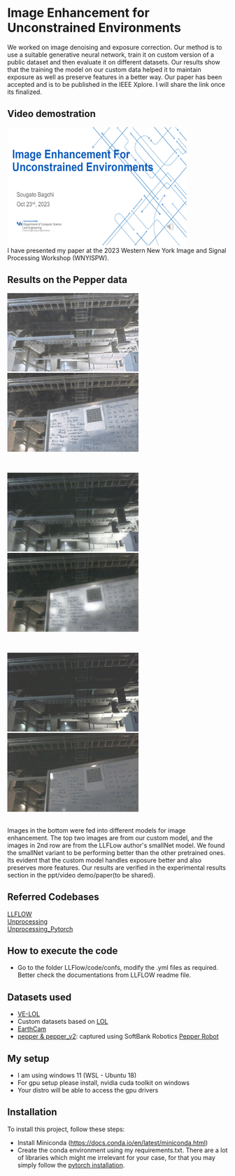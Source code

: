 #  Image Enhancement for Unconstrained Environments 
We worked on image denoising and exposure correction. Our method is to use a suitable generative neural network, train it on custom version of a public dataset and then evaluate it on different datasets. Our results show that the training the model on our custom data helped it to maintain exposure as well as preserve features in a better way. Our paper has been accepted and is to be published in the IEEE Xplore. I will share the link once its finalized. 

## Video demostration
<a href="https://youtu.be/SIXKh6Qd0nI">
   <img src="https://github.com/sougato97/image_enhancement/blob/master/readme_files/ppt_thumbnail.png" width="410" height="270" />
</a>
<br>
I have presented my paper at the 2023 Western New York Image and Signal Processing Workshop (WNYISPW). 
<br>

## Results on the Pepper data
<p float="left">
  <img src="https://github.com/sougato97/image_enhancement/blob/master/readme_files/custom_v3_img1.png" width="300" />
  <img src="https://github.com/sougato97/image_enhancement/blob/master/readme_files/custom_v3_img2.png" width="300" /> 
</p>
<br>
<p float="left">
  <img src="https://github.com/sougato97/image_enhancement/blob/master/readme_files/1_smallNet.jpg" width="300" />
  <img src="https://github.com/sougato97/image_enhancement/blob/master/readme_files/2_smallNet.jpg" width="300" /> 
</p>
<br>
<p float="left">
  <img src="https://github.com/sougato97/image_enhancement/blob/master/datasets/pepper/low/1.png" width="300" />
  <img src="https://github.com/sougato97/image_enhancement/blob/master/datasets/pepper/low/2.png" width="300" /> 
</p>
<br>
Images in the bottom were fed into different models for image enhancement. The top two images are from our custom model, and the images in 2nd row are from the LLFLow author's smallNet model. We found the smallNet variant to be performing better than the other pretrained ones. Its evident that the custom model handles exposure better and also preserves more features. Our results are verified in the experimental results section in the ppt/video demo/paper(to be shared). 

## Referred Codebases
[LLFLOW](https://github.com/wyf0912/LLFlow) <br>
[Unprocessing](https://github.com/timothybrooks/unprocessing) <br>
[Unprocessing_Pytorch](https://github.com/aasharma90/UnprocessDenoising_PyTorch)

## How to execute the code 
- Go to the folder LLFlow/code/confs, modify the .yml files as required. Better check the documentations from LLFLOW readme file. 

## Datasets used
- [VE-LOL](https://flyywh.github.io/IJCV2021LowLight_VELOL/)
- Custom datasets based on [LOL](https://daooshee.github.io/BMVC2018website/)
- [EarthCam](https://www.earthcam.com/usa/newyork/worldtradecenter/?cam=skyline_g)
- [pepper & pepper_v2](https://github.com/sougato97/image_enhancement/tree/master/datasets): captured using SoftBank Robotics [Pepper Robot](https://us.softbankrobotics.com/pepper)

## My setup 
- I am using windows 11 (WSL - Ubuntu 18)
- For gpu setup please install, nvidia cuda toolkit on windows 
- Your distro will be able to access the gpu drivers

## Installation
To install this project, follow these steps:
- Install Miniconda (https://docs.conda.io/en/latest/miniconda.html)
- Create the conda environment using my requirements.txt. There are a lot of libraries which might me irrelevant for your case, for that you may simply follow the [pytorch installation](https://pytorch.org/). 


